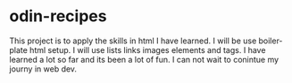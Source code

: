 # odin-recipes
This project is to apply the skills in html I have learned.
I will be use boiler-plate html setup.
I will use lists links images elements and tags.
I have learned a lot so far and its been a lot of fun.
I can not wait to conintue my journy in web dev.